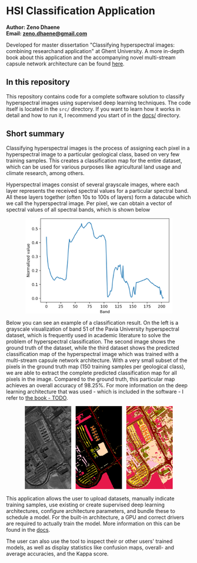# HSI Classification Application

**Author: Zeno Dhaene**<br>
**Email: zeno.dhaene@gmail.com**

Developed for master dissertation "Classifying hyperspectral images:  combining researchand application" at Ghent University. A more in-depth book about this application and the accompanying novel multi-stream capsule network architecture can be found [here]().

## In this repository

This repository contains code for a complete software solution to classify hyperspectral images using supervised deep learning techniques. The code itself is located in the `src/` directory. If you want to learn how it works in detail and how to run it, I recommend you start of in the [docs/](./docs) directory.

## Short summary

Classifying hyperspectral images is the process of assigning each pixel in a hyperspectral image to a particular geological class, based on very few training samples. This creates a classification map for the entire dataset, which can be used for various purposes like agricultural land usage and climate research, among others.

Hyperspectral images consist of several grayscale images, where each layer represents the received spectral values for a particular spectral band. All these layers together (often 10s to 100s of layers) form a datacube which we call the hyperspectral image. Per pixel, we can obtain a vector of spectral values of all spectral bands, which is shown below

<p align="center">
    <img src="./docs/images/spectral_signature.png" width="400" />
</p>

Below you can see an example of a classification result. On the left is a grayscale visualization of band 51 of the Pavia University hyperspectral dataset, which is frequently used in academic literature to solve the problem of hyperspectral classification. The second image shows the ground truth of the dataset, while the third dataset shows the predicted classification map of the hyperspectral image which was trained with a multi-stream capsule network architecture. With a very small subset of the pixels in the ground truth map (150 training samples per geological class), we are able to extract the complete predicted classification map for all pixels in the image. Compared to the ground truth, this particular map achieves an overall accuracy of 98.25%. For more information on the deep learning architecture that was used - which is included in the software - I refer to [the book - TODO](TODO). 

<p align="middle">
    <img src="./docs/images/paviau-false-colour-image.png" width="25%"/> &nbsp;
    <img src="./docs/images/paviau-ground-truth.png" width="25%" /> &nbsp;
    <img src="./docs/images/paviau-ms-135.png" width="25%" />
</p>

This application allows the user to upload datasets, manually indicate training samples, use existing or create supervised deep learning architectures, configure architecture parameters, and bundle these to schedule a model. For the built-in architecture, a GPU and correct drivers are required to actually train the model. More information on this can be found in the [docs](./docs/README.md).

The user can also use the tool to inspect their or other users' trained models, as well as display statistics like confusion maps, overall- and average accuracies, and the Kappa score.